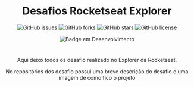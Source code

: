 <h1 align="center">Desafios Rocketseat Explorer</h1>

<div align="center">

![GitHub issues](https://img.shields.io/github/issues/ArieleMartins/exercicios_explorer_rocketseat)
![GitHub forks](https://img.shields.io/github/forks/ArieleMartins/exercicios_explorer_rocketseat)
![GitHub stars](https://img.shields.io/github/stars/ArieleMartins/exercicios_explorer_rocketseat)
![GitHub license](https://img.shields.io/github/license/ArieleMartins/exercicios_explorer_rocketseat)

![Badge em Desenvolvimento](http://img.shields.io/static/v1?label=STATUS&message=EM%20DESENVOLVIMENTO&color=GREEN&style=for-the-badge)

</div>

#

<p align="center">
    Aqui deixo todos os desafio realizado no Explorer da Rocketseat.
</p>
<p align="center">
    No repositórios dos desafio possui uma breve descrição do desafio e uma imagem de como fico o projeto
</p>